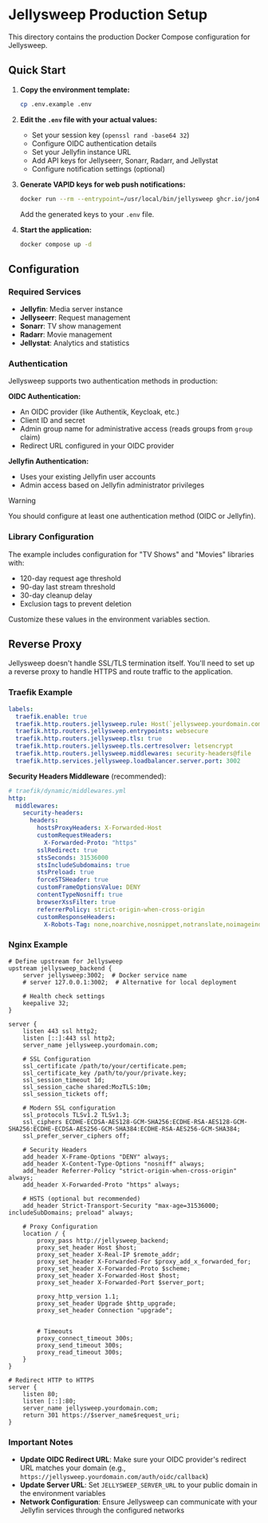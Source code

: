  # Jellysweep Production Setup

This directory contains the production Docker Compose configuration for Jellysweep.

## Quick Start

1. **Copy the environment template:**
   ```bash
   cp .env.example .env
   ```

2. **Edit the `.env` file with your actual values:**
   - Set your session key (`openssl rand -base64 32`)
   - Configure OIDC authentication details
   - Set your Jellyfin instance URL
   - Add API keys for Jellyseerr, Sonarr, Radarr, and Jellystat
   - Configure notification settings (optional)

3. **Generate VAPID keys for web push notifications:**
   ```bash
   docker run --rm --entrypoint=/usr/local/bin/jellysweep ghcr.io/jon4hz/jellysweep:latest generate-vapid-keys
   ```
   Add the generated keys to your `.env` file.

4. **Start the application:**
   ```bash
   docker compose up -d
   ```

## Configuration

### Required Services
- **Jellyfin**: Media server instance
- **Jellyseerr**: Request management
- **Sonarr**: TV show management
- **Radarr**: Movie management
- **Jellystat**: Analytics and statistics

### Authentication
Jellysweep supports two authentication methods in production:

**OIDC Authentication:**
- An OIDC provider (like Authentik, Keycloak, etc.)
- Client ID and secret
- Admin group name for administrative access (reads groups from `group` claim)
- Redirect URL configured in your OIDC provider

**Jellyfin Authentication:**
- Uses your existing Jellyfin user accounts
- Admin access based on Jellyfin administrator privileges


> [!WARNING]
> You should configure at least one authentication method (OIDC or Jellyfin).


### Library Configuration
The example includes configuration for "TV Shows" and "Movies" libraries with:
- 120-day request age threshold
- 90-day last stream threshold
- 30-day cleanup delay
- Exclusion tags to prevent deletion

Customize these values in the environment variables section.

## Reverse Proxy

Jellysweep doesn't handle SSL/TLS termination itself. You'll need to set up a reverse proxy to handle HTTPS and route traffic to the application.

### Traefik Example

```yaml
labels:
  traefik.enable: true
  traefik.http.routers.jellysweep.rule: Host(`jellysweep.yourdomain.com`)
  traefik.http.routers.jellysweep.entrypoints: websecure
  traefik.http.routers.jellysweep.tls: true
  traefik.http.routers.jellysweep.tls.certresolver: letsencrypt
  traefik.http.routers.jellysweep.middlewares: security-headers@file
  traefik.http.services.jellysweep.loadbalancer.server.port: 3002
```

**Security Headers Middleware** (recommended):
```yaml
# traefik/dynamic/middlewares.yml
http:
  middlewares:
    security-headers:
      headers:
        hostsProxyHeaders: X-Forwarded-Host
        customRequestHeaders:
          X-Forwarded-Proto: "https"
        sslRedirect: true
        stsSeconds: 31536000
        stsIncludeSubdomains: true
        stsPreload: true
        forceSTSHeader: true
        customFrameOptionsValue: DENY
        contentTypeNosniff: true
        browserXssFilter: true
        referrerPolicy: strict-origin-when-cross-origin
        customResponseHeaders:
          X-Robots-Tag: none,noarchive,nosnippet,notranslate,noimageindex
```

### Nginx Example

```nginx
# Define upstream for Jellysweep
upstream jellysweep_backend {
    server jellysweep:3002;  # Docker service name
    # server 127.0.0.1:3002;  # Alternative for local deployment

    # Health check settings
    keepalive 32;
}

server {
    listen 443 ssl http2;
    listen [::]:443 ssl http2;
    server_name jellysweep.yourdomain.com;

    # SSL Configuration
    ssl_certificate /path/to/your/certificate.pem;
    ssl_certificate_key /path/to/your/private.key;
    ssl_session_timeout 1d;
    ssl_session_cache shared:MozTLS:10m;
    ssl_session_tickets off;

    # Modern SSL configuration
    ssl_protocols TLSv1.2 TLSv1.3;
    ssl_ciphers ECDHE-ECDSA-AES128-GCM-SHA256:ECDHE-RSA-AES128-GCM-SHA256:ECDHE-ECDSA-AES256-GCM-SHA384:ECDHE-RSA-AES256-GCM-SHA384;
    ssl_prefer_server_ciphers off;

    # Security Headers
    add_header X-Frame-Options "DENY" always;
    add_header X-Content-Type-Options "nosniff" always;
    add_header Referrer-Policy "strict-origin-when-cross-origin" always;
    add_header X-Forwarded-Proto "https" always;

    # HSTS (optional but recommended)
    add_header Strict-Transport-Security "max-age=31536000; includeSubDomains; preload" always;

    # Proxy Configuration
    location / {
        proxy_pass http://jellysweep_backend;
        proxy_set_header Host $host;
        proxy_set_header X-Real-IP $remote_addr;
        proxy_set_header X-Forwarded-For $proxy_add_x_forwarded_for;
        proxy_set_header X-Forwarded-Proto $scheme;
        proxy_set_header X-Forwarded-Host $host;
        proxy_set_header X-Forwarded-Port $server_port;

        proxy_http_version 1.1;
        proxy_set_header Upgrade $http_upgrade;
        proxy_set_header Connection "upgrade";


        # Timeouts
        proxy_connect_timeout 300s;
        proxy_send_timeout 300s;
        proxy_read_timeout 300s;
    }
}

# Redirect HTTP to HTTPS
server {
    listen 80;
    listen [::]:80;
    server_name jellysweep.yourdomain.com;
    return 301 https://$server_name$request_uri;
}
```

### Important Notes

- **Update OIDC Redirect URL**: Make sure your OIDC provider's redirect URL matches your domain (e.g., `https://jellysweep.yourdomain.com/auth/oidc/callback`)
- **Update Server URL**: Set `JELLYSWEEP_SERVER_URL` to your public domain in the environment variables
- **Network Configuration**: Ensure Jellysweep can communicate with your Jellyfin services through the configured networks
